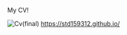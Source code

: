 My CV!

![Cv(final)](https://github.com/std159312/std159312.github.io/assets/146677836/7b5293f5-f93d-46ea-9a08-0e22a3b3e07f)  https://std159312.github.io/

